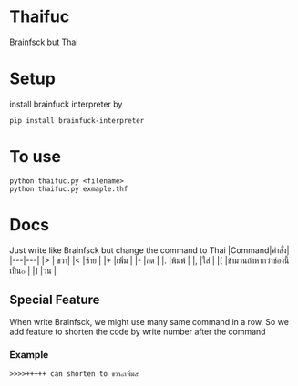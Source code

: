 # Thaifuc
Brainfsck but Thai

# Setup
install brainfuck interpreter by

```
pip install brainfuck-interpreter
```

# To use
```
python thaifuc.py <filename> 
python thaifuc.py exmaple.thf
```

# Docs
Just write like Brainfsck but change the command to Thai
|Command|คำสั่ง|
|---|---|
|> | ขวา|
|< |ซ้าย |
|+ |เพิ่ม |
|- |ลด |
|. |พิมพ์ |
|, |ใส่ |
|[ |ข้ามวนถ้าหากว่าช่องนี้เป็น๐ |
|] |วน |

## Special Feature
When write Brainfsck, we might use many same command in a row.
So we add feature to shorten the code by write number after the command

### Example
```
>>>>+++++ can shorten to ขวา๔เพิ่ม๕
```